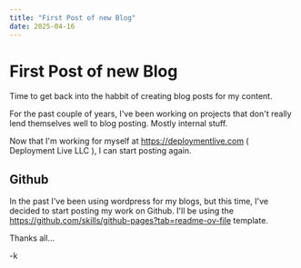 ```yaml
---
title: "First Post of new Blog"
date: 2025-04-16
---
```


# First Post of new Blog

Time to get back into the habbit of creating blog posts for my content.

For the past couple of years, I've been working on projects that don't really lend themselves well to blog posting. Mostly internal stuff. 

Now that I'm working for myself at https://deploymentlive.com ( Deployment Live LLC ), I can start posting again.

## Github

In the past I've been using wordpress for my blogs, but this time, I've decided to start posting my work on Github.
I'll be using the https://github.com/skills/github-pages?tab=readme-ov-file template. 

Thanks all...

-k
